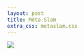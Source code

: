 ```yaml
---
layout: post
title: Méta-Slam
extra_css: metaslam.css
---
```


<img src="/img/10.metaslam.jpg"/>
